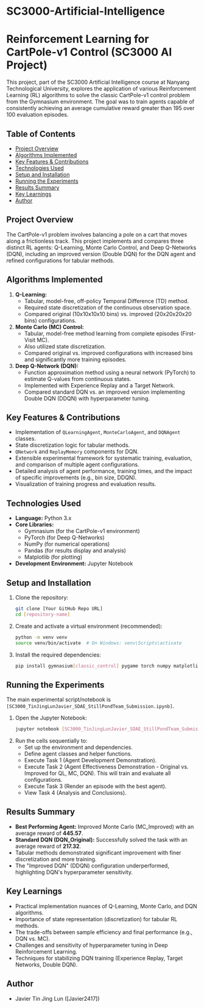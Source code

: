 # SC3000-Artificial-Intelligence
# Reinforcement Learning for CartPole-v1 Control (SC3000 AI Project)

This project, part of the SC3000 Artificial Intelligence course at Nanyang Technological University, explores the application of various Reinforcement Learning (RL) algorithms to solve the classic CartPole-v1 control problem from the Gymnasium environment. The goal was to train agents capable of consistently achieving an average cumulative reward greater than 195 over 100 evaluation episodes.

## Table of Contents
* [Project Overview](#project-overview)
* [Algorithms Implemented](#algorithms-implemented)
* [Key Features & Contributions](#key-features--contributions)
* [Technologies Used](#technologies-used)
* [Setup and Installation](#setup-and-installation)
* [Running the Experiments](#running-the-experiments)
* [Results Summary](#results-summary)
* [Key Learnings](#key-learnings)
* [Author](#author)

## Project Overview

The CartPole-v1 problem involves balancing a pole on a cart that moves along a frictionless track. This project implements and compares three distinct RL agents: Q-Learning, Monte Carlo Control, and Deep Q-Networks (DQN), including an improved version (Double DQN) for the DQN agent and refined configurations for tabular methods.

## Algorithms Implemented

1.  **Q-Learning:**
    *   Tabular, model-free, off-policy Temporal Difference (TD) method.
    *   Required state discretization of the continuous observation space.
    *   Compared original (10x10x10x10 bins) vs. improved (20x20x20x20 bins) configurations.
2.  **Monte Carlo (MC) Control:**
    *   Tabular, model-free method learning from complete episodes (First-Visit MC).
    *   Also utilized state discretization.
    *   Compared original vs. improved configurations with increased bins and significantly more training episodes.
3.  **Deep Q-Network (DQN):**
    *   Function approximation method using a neural network (PyTorch) to estimate Q-values from continuous states.
    *   Implemented with Experience Replay and a Target Network.
    *   Compared standard DQN vs. an improved version implementing Double DQN (DDQN) with hyperparameter tuning.

## Key Features & Contributions

*   Implementation of `QLearningAgent`, `MonteCarloAgent`, and `DQNAgent` classes.
*   State discretization logic for tabular methods.
*   `QNetwork` and `ReplayMemory` components for DQN.
*   Extensible experimental framework for systematic training, evaluation, and comparison of multiple agent configurations.
*   Detailed analysis of agent performance, training times, and the impact of specific improvements (e.g., bin size, DDQN).
*   Visualization of training progress and evaluation results.

## Technologies Used

*   **Language:** Python 3.x
*   **Core Libraries:**
    *   Gymnasium (for the CartPole-v1 environment)
    *   PyTorch (for Deep Q-Networks)
    *   NumPy (for numerical operations)
    *   Pandas (for results display and analysis)
    *   Matplotlib (for plotting)
*   **Development Environment:** Jupyter Notebook
## Setup and Installation

1.  Clone the repository:
    ```bash
    git clone [Your GitHub Repo URL]
    cd [repository-name]
    ```
2.  Create and activate a virtual environment (recommended):
    ```bash
    python -m venv venv
    source venv/bin/activate  # On Windows: venv\Scripts\activate
    ```
3.  Install the required dependencies:
    ```bash
    pip install gymnasium[classic_control] pygame torch numpy matplotlib pandas ipython
    ```
 

## Running the Experiments

The main experimental script/notebook is `[SC3000_TinJingLunJavier_SDAE_StillPondTeam_Submission.ipynb]`.
1.  Open the Jupyter Notebook:
    ```bash
    jupyter notebook [SC3000_TinJingLunJavier_SDAE_StillPondTeam_Submission.ipynb]
    ```
2.  Run the cells sequentially to:
    *   Set up the environment and dependencies.
    *   Define agent classes and helper functions.
    *   Execute Task 1 (Agent Development Demonstration).
    *   Execute Task 2 (Agent Effectiveness Demonstration - Original vs. Improved for QL, MC, DQN). This will train and evaluate all configurations.
    *   Execute Task 3 (Render an episode with the best agent).
    *   View Task 4 (Analysis and Conclusions).



## Results Summary



*   **Best Performing Agent:** Improved Monte Carlo (MC_Improved) with an average reward of **445.57**.
*   **Standard DQN (DQN_Original):** Successfully solved the task with an average reward of **217.32**.
*   Tabular methods demonstrated significant improvement with finer discretization and more training.
*   The "Improved DQN" (DDQN) configuration underperformed, highlighting DQN's hyperparameter sensitivity.



## Key Learnings

*   Practical implementation nuances of Q-Learning, Monte Carlo, and DQN algorithms.
*   Importance of state representation (discretization) for tabular RL methods.
*   The trade-offs between sample efficiency and final performance (e.g., DQN vs. MC).
*   Challenges and sensitivity of hyperparameter tuning in Deep Reinforcement Learning.
*   Techniques for stabilizing DQN training (Experience Replay, Target Networks, Double DQN).

## Author

*   Javier Tin Jing Lun ([Javier2417])
